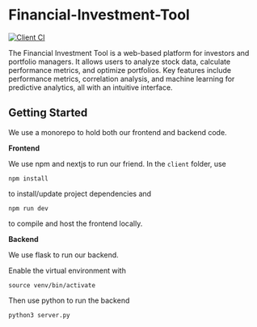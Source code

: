 # Financial-Investment-Tool
[![Client CI](https://github.com/ParasX1/Financial-Investment-Tool/actions/workflows/node.js.yml/badge.svg)](https://github.com/ParasX1/Financial-Investment-Tool/actions/workflows/node.js.yml)

The Financial Investment Tool is a web-based platform for investors and portfolio managers. It allows users to analyze stock data, calculate performance metrics, and optimize portfolios. Key features include performance metrics, correlation analysis, and machine learning for predictive analytics, all with an intuitive interface.

## Getting Started
We use a monorepo to hold both our frontend and backend code.

**Frontend**

We use npm and nextjs to run our friend. In the `client` folder, use

```
npm install
```

to install/update project dependencies and

```
npm run dev
```

to compile and host the frontend locally.

**Backend**

We use flask to run our backend.

Enable the virtual environment with

```
source venv/bin/activate
```

Then use python to run the backend

```
python3 server.py
```

